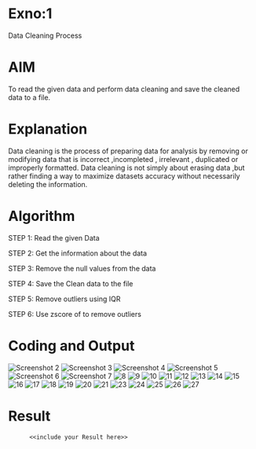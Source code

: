 # Exno:1
Data Cleaning Process

# AIM
To read the given data and perform data cleaning and save the cleaned data to a file.

# Explanation
Data cleaning is the process of preparing data for analysis by removing or modifying data that is incorrect ,incompleted , irrelevant , duplicated or improperly formatted. Data cleaning is not simply about erasing data ,but rather finding a way to maximize datasets accuracy without necessarily deleting the information.

# Algorithm
STEP 1: Read the given Data

STEP 2: Get the information about the data

STEP 3: Remove the null values from the data

STEP 4: Save the Clean data to the file

STEP 5: Remove outliers using IQR

STEP 6: Use zscore of to remove outliers

# Coding and Output

![Screenshot 2](https://github.com/user-attachments/assets/065a8639-2742-4167-95d9-430b65f47aac)
![Screenshot 3](https://github.com/user-attachments/assets/07b8e84e-d255-49da-974f-ceeb259e6eef)
![Screenshot 4](https://github.com/user-attachments/assets/d19240e0-f2fd-4509-9032-f108d52f10f3)
![Screenshot 5](https://github.com/user-attachments/assets/7eadc07a-10c4-4c9e-9bff-f84afee0a587)
![Screenshot 6](https://github.com/user-attachments/assets/f008f390-8931-4c1c-af32-9181eac8f023)
![Screenshot 7](https://github.com/user-attachments/assets/e779d8c5-602c-4b53-8d0b-56af5fa58d97)
![8](https://github.com/user-attachments/assets/94cc40ac-944e-4e6a-9936-fe74905ab801)
![9](https://github.com/user-attachments/assets/6326b928-4265-4c64-b13b-4d8530bcf669)
![10](https://github.com/user-attachments/assets/5777d262-55b0-409d-bdb9-07506f8c8bbe)
![11](https://github.com/user-attachments/assets/bd34be05-0653-4664-81c4-2d47b22a7596)
![12](https://github.com/user-attachments/assets/e54a1918-5c32-4866-9987-5120c320fbef)
![13](https://github.com/user-attachments/assets/23a018c5-fe0d-43d7-8985-fcb1b3977291)
![14](https://github.com/user-attachments/assets/0a339f7f-0b4a-4740-afbb-d46c4312fd63)
![15](https://github.com/user-attachments/assets/e953e9fe-795d-4d24-9363-33c0b7ab309f)
![16](https://github.com/user-attachments/assets/597396e3-ee82-4a37-9949-e80d51afb0dd)
![17](https://github.com/user-attachments/assets/5bc90c4d-6853-496c-a2e2-440d94f0501e)
![18](https://github.com/user-attachments/assets/59e5276d-f698-480f-bd8b-e51e25eccad4)
![19](https://github.com/user-attachments/assets/d667da0d-49e3-4891-ba46-eacb2e0ecea0)
![20](https://github.com/user-attachments/assets/0490d3df-5bf1-476f-a0b6-68f8efd72d86)
![21](https://github.com/user-attachments/assets/707c9f2c-46a0-42e2-9f52-4b871a106e0e)
![23](https://github.com/user-attachments/assets/80a77bb0-956a-454d-9b9f-9ddca04ea8e8)
![24](https://github.com/user-attachments/assets/2a496d67-98f5-461e-bed2-4cfa971e826e)
![25](https://github.com/user-attachments/assets/8d0acb76-9dbe-484d-b614-b51acf558dbc)
![26](https://github.com/user-attachments/assets/22dc4fdc-e2bb-48a0-b40e-47228f22b048)
![27](https://github.com/user-attachments/assets/32cd7d2f-baf2-497c-ab58-70f5d7b04abd)

            
            
            


# Result
          <<include your Result here>>
